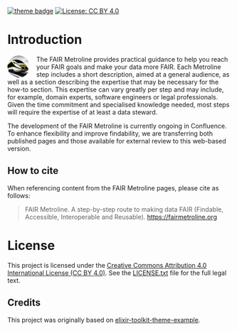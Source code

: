 [![theme badge](https://img.shields.io/badge/ELIXIR%20toolkit%20theme-jekyll-blue?color=0d6efd)](https://github.com/ELIXIR-Belgium/elixir-toolkit-theme)
[![License: CC BY 4.0](https://img.shields.io/badge/License-CC%20BY%204.0-lightgrey.svg)](https://creativecommons.org/licenses/by/4.0/)

# Introduction
<p float="left">
  <img src="assets/img/main_logo.png" alt="Logo" style="float: left; margin-right: 15px; width: 50px;">
</p>

 The FAIR Metroline provides practical guidance to help you reach your FAIR goals and make your data more FAIR. Each Metroline step includes a short description, aimed at a general audience, as well as a section describing the expertise that may be necessary for the how-to section. This expertise can vary greatly per step and may include, for example, domain experts, software engineers or legal professionals. Given the time commitment and specialised knowledge needed, most steps will require the expertise of at least a data steward.

The development of the FAIR Metroline is currently ongoing in Confluence. To enhance flexibility and improve findability, we are transferring both published pages and those available for external review to this web-based version.

## How to cite
When referencing content from the FAIR Metroline pages, please cite as follows:

> FAIR Metroline. A step-by-step route to making data FAIR (Findable, Accessible, Interoperable and Reusable). https://fairmetroline.org

# License
This project is licensed under the [Creative Commons Attribution 4.0 International License (CC BY 4.0)](https://creativecommons.org/licenses/by/4.0/). See the [LICENSE.txt](./LICENSE.txt) file for the full legal text.

## Credits

This project was originally based on [elixir-toolkit-theme-example](https://github.com/ELIXIR-Belgium/elixir-toolkit-theme-example).
